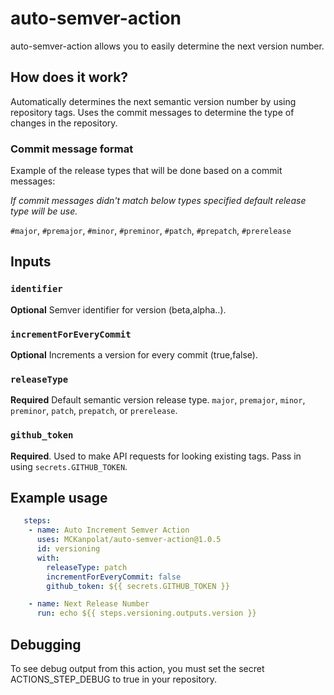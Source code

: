 
# auto-semver-action
auto-semver-action allows you to easily determine the next version number.

## How does it work?
Automatically determines the next semantic version number by using repository tags. Uses the commit messages to determine the type of changes in the repository. 

### Commit message format
Example of the release types that will be done based on a commit messages:

*If commit messages didn't match below types specified default release type will be use.*

`#major`, `#premajor`, `#minor`, `#preminor`, `#patch`, `#prepatch`, `#prerelease`

## Inputs

### `identifier`

**Optional** Semver identifier for version (beta,alpha..).

### `incrementForEveryCommit`

**Optional** Increments a version for every commit (true,false).

### `releaseType`

**Required** Default semantic version release type.
`major`, `premajor`, `minor`, `preminor`, `patch`, `prepatch`, or `prerelease`.

### `github_token`

**Required**. Used to make API requests for looking existing tags. Pass in using `secrets.GITHUB_TOKEN`.

## Example usage

```yaml
   steps:
    - name: Auto Increment Semver Action
      uses: MCKanpolat/auto-semver-action@1.0.5
      id: versioning
      with:
        releaseType: patch 
        incrementForEveryCommit: false
        github_token: ${{ secrets.GITHUB_TOKEN }}

    - name: Next Release Number
      run: echo ${{ steps.versioning.outputs.version }}
```

## Debugging
To see debug output from this action, you must set the secret ACTIONS_STEP_DEBUG to true in your repository. 
